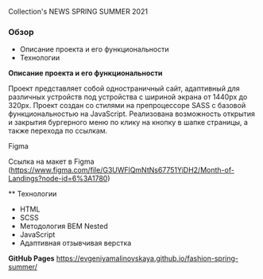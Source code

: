 Collection's NEWS SPRING SUMMER 2021

### Обзор

* Описание проекта и его функциональности
* Технологии

**Описание проекта и его функциональности**

Проект представляет собой одностраничный сайт, адаптивный для различных устройств под устройства с шириной экрана от 1440px до 320px.
Проект создан со стилями на препроцессоре SASS c базовой функциональностью на JavaScript.
Реализована возможность открытия и закрытия бургерного меню по клику на кнопку в шапке страницы, а также перехода по ссылкам.

Figma

Ссылка на макет в Figma (https://www.figma.com/file/G3UWFlQmNtNs67751YiDH2/Month-of-Landings?node-id=6%3A1780)

** Технологии

* HTML
* SCSS
* Методология BEM Nested
* JavaScript
* Адаптивная отзывчивая верстка

**GitHub Pages**
https://evgeniyamalinovskaya.github.io/fashion-spring-summer/